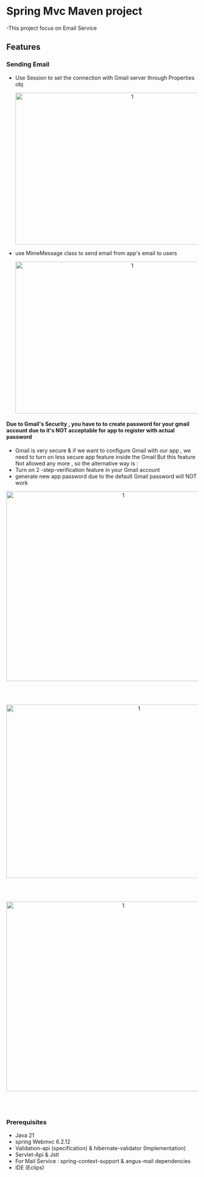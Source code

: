 # Spring Mvc Maven project
-This project focus on Email Service 
## Features
### Sending Email
- Use Session to set the connection with Gmail server through Properties obj
  <p align="center">
    <img width="600" height="400" alt="1" src="https://github.com/user-attachments/assets/98e7e298-f5b1-4b30-84f5-be5688630424" />
  </p>
- use MimeMessage class to send email from app's email to users
  <p align="center">
    <img width="600" height="400" alt="1" src="https://github.com/user-attachments/assets/36bbf961-7ac4-427f-8e65-f20dbcc7d8c9" />
  </p>
#### Due to Gmail's Security , you have to  to create password for your gmail account due to it's NOT acceptable for app to register with actual password
- Gmail is very secure & if we want to configure Gmail with our app , we need to turn on less secure app feature inside the Gmail But this feature Not allowed any more , so the alternative way is :
- Turn on 2 -step-verification feature in your Gmail account
- generate new app password due to the default Gmail password will NOT work
<p align="center">
<img width="600" align="center" height="500" alt="1" src="https://github.com/user-attachments/assets/2ef4e9fb-cc44-434f-9237-9bec6e663b78" />
</p>
<br><br>
<p align="center">
<img width="683" height="457" alt="1" src="https://github.com/user-attachments/assets/8d1c4650-5664-4bec-b03a-4cd0fcdde566" />
</p>
<br><br>
<p align="center">
<img width="600" height="500" alt="1" src="https://github.com/user-attachments/assets/f843630b-47b9-4a8d-8a70-b39fc739f768" />
</p>
<br><br>

### Prerequisites
- Java 21
- spring Webmvc 6.2.12
- Validation-api (specification) & hibernate-validator (Implementation)
- Servlet-Api & Jstl
- For Mail Service : spring-context-support & angus-mail dependencies
- IDE (Eclips)
